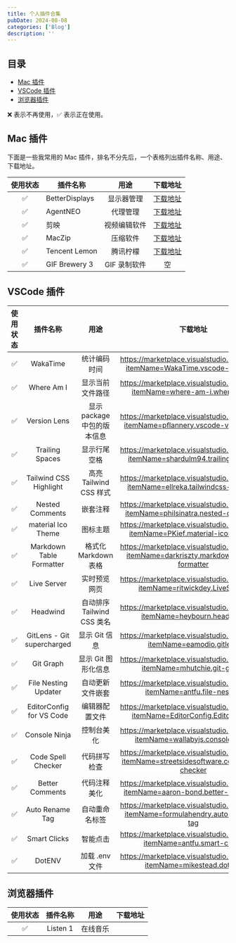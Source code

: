 ```yaml
---
title: 个人插件合集
pubDate: 2024-08-08
categories: ['Blog']
description: ''
---
```


## 目录

- [Mac 插件](#mac-plugin)
- [VSCode 插件](#vscode-plugin)
- [浏览器插件](#browser-plugin)

❌ 表示不再使用，✅ 表示正在使用。

## Mac 插件

下面是一些我常用的 Mac 插件，排名不分先后，一个表格列出插件名称、用途、下载地址。

| 使用状态 | 插件名称       |     用途     |                        下载地址                        |
|:--------:|----------------|:------------:|:------------------------------------------------------:|
|    ✅     | BetterDisplays |  显示器管理  | [下载地址](https://github.com/waydabber/BetterDisplay) |
|    ✅     | AgentNEO       |   代理管理   |            [下载地址](https://neoproxy.me/)            |
|    ✅     | 剪映           | 视频编辑软件 |        [下载地址](https://www.jianying.com/web)        |
|    ✅     | MacZip         |   压缩软件   |         [下载地址](https://ezip.awehunt.com/)          |
|    ✅     | Tencent Lemon  |   腾讯柠檬   |           [下载地址](https://lemon.qq.com/)            |
|    ✅     | GIF Brewery 3  | GIF 录制软件 |                           空                           |




## VSCode 插件


| 使用状态 |          插件名称          |            用途             |                                         下载地址                                          |
|:--------:|:--------------------------:|:-------------------------:|:-----------------------------------------------------------------------------------------:|
|    ✅     |          WakaTime          |        统计编码时间         |       https://marketplace.visualstudio.com/items?itemName=WakaTime.vscode-wakatime        |
|    ✅     |         Where Am I         |      显示当前文件路径       |         https://marketplace.visualstudio.com/items?itemName=where-am-i.where-am-i         |
|    ✅     |        Version Lens        | 显示 package 中包的版本信息 |     https://marketplace.visualstudio.com/items?itemName=pflannery.vscode-versionlens      |
|    ✅     |      Trailing Spaces       |        显示行尾空格         |      https://marketplace.visualstudio.com/items?itemName=shardulm94.trailing-spaces       |
|    ✅     |   Tailwind CSS Highlight   |   高亮 Tailwind CSS 样式    |     https://marketplace.visualstudio.com/items?itemName=ellreka.tailwindcss-highlight     |
|    ✅     |      Nested Comments       |          嵌套注释           |      https://marketplace.visualstudio.com/items?itemName=philsinatra.nested-comments      |
|    ✅     |     material Ico Theme     |          图标主题           |       https://marketplace.visualstudio.com/items?itemName=PKief.material-icon-theme       |
|    ✅     |  Markdown Table Formatter  |    格式化 Markdown 表格     |  https://marketplace.visualstudio.com/items?itemName=darkriszty.markdown-table-formatter  |
|    ✅     |        Live Server         |        实时预览网页         |         https://marketplace.visualstudio.com/items?itemName=ritwickdey.LiveServer         |
|    ✅     |          Headwind          | 自动排序 Tailwind CSS 类名  |           https://marketplace.visualstudio.com/items?itemName=heybourn.headwind           |
|    ✅     | GitLens - Git supercharged |        显示 Git 信息        |            https://marketplace.visualstudio.com/items?itemName=eamodio.gitlens            |
|    ✅     |         Git Graph          |     显示 Git 图形化信息     |          https://marketplace.visualstudio.com/items?itemName=mhutchie.git-graph           |
|    ✅     |    File Nesting Updater    |      自动更新文件嵌套       |          https://marketplace.visualstudio.com/items?itemName=antfu.file-nesting           |
|    ✅     |  EditorConfig for VS Code  |       编辑器配置文件        |       https://marketplace.visualstudio.com/items?itemName=EditorConfig.EditorConfig       |
|    ✅     |       Console Ninja        |         控制台美化          |        https://marketplace.visualstudio.com/items?itemName=wallabyjs.console-ninja        |
|    ✅     |     Code Spell Checker     |        代码拼写检查         | https://marketplace.visualstudio.com/items?itemName=streetsidesoftware.code-spell-checker |
|    ✅     |      Better Comments       |        代码注释美化         |      https://marketplace.visualstudio.com/items?itemName=aaron-bond.better-comments       |
|    ✅     |      Auto Rename Tag       |       自动重命名标签        |     https://marketplace.visualstudio.com/items?itemName=formulahendry.auto-rename-tag     |
|    ✅     |        Smart Clicks        |          智能点击           |          https://marketplace.visualstudio.com/items?itemName=antfu.smart-clicks           |
|    ✅     |           DotENV           |       加载 .env 文件        |           https://marketplace.visualstudio.com/items?itemName=mikestead.dotenv            |


## 浏览器插件

| 使用状态 | 插件名称 |   用途   | 下载地址 |
|:--------:|:--------:|:------:|:--------:|
|    ✅     | Listen 1 | 在线音乐 |          |
